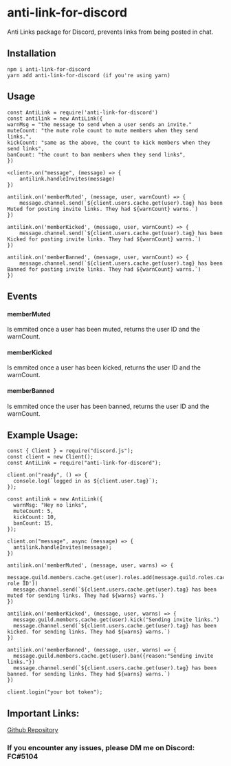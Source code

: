 # anti-link-for-discord

Anti Links package for Discord, prevents links from being posted in chat.

## Installation

```
npm i anti-link-for-discord
yarn add anti-link-for-discord (if you're using yarn)
```

## Usage

```
const AntiLink = require('anti-link-for-discord')
const antilink = new AntiLink({
warnMsg = "the message to send when a user sends an invite."
muteCount: "the mute role count to mute members when they send links.",
kickCount: "same as the above, the count to kick members when they send links",
banCount: "the count to ban members when they send links",
})

<client>.on("message", (message) => {
    antilink.handleInvites(message)
})

antilink.on('memberMuted', (message, user, warnCount) => {
    message.channel.send(`${client.users.cache.get(user).tag} has been Muted for posting invite links. They had ${warnCount} warns.`)
})

antilink.on('memberKicked', (message, user, warnCount) => {
    message.channel.send(`${client.users.cache.get(user).tag} has been Kicked for posting invite links. They had ${warnCount} warns.`)
})

antilink.on('memberBanned', (message, user, warnCount) => {
    message.channel.send(`${client.users.cache.get(user).tag} has been Banned for posting invite links. They had ${warnCount} warns.`)
})

```

## Events

#### memberMuted

Is emmited once a user has been muted, returns the user ID and the warnCount.

#### memberKicked

Is emmited once a user has been kicked, returns the user ID and the warnCount.

#### memberBanned

Is emmited once the user has been banned, returns the user ID and the warnCount.

## Example Usage:

```
const { Client } = require("discord.js");
const client = new Client();
const AntiLink = require("anti-link-for-discord");

client.on("ready", () => {
  console.log(`logged in as ${client.user.tag}`);
});

const antilink = new AntiLink({
  warnMsg: "Hey no links",
  muteCount: 5,
  kickCount: 10,
  banCount: 15,
});

client.on("message", async (message) => {
  antilink.handleInvites(message);
})

antilink.on('memberMuted', (message, user, warns) => {
  message.guild.members.cache.get(user).roles.add(message.guild.roles.cache.get('mute role ID'))
  message.channel.send(`${client.users.cache.get(user).tag} has been muted for sending links. They had ${warns} warns.`)
})

antilink.on('memberKicked', (message, user, warns) => {
  message.guild.members.cache.get(user).kick("Sending invite links.")
  message.channel.send(`${client.users.cache.get(user).tag} has been kicked. for sending links. They had ${warns} warns.`)
})

antilink.on('memberBanned', (message, user, warns) => {
  message.guild.members.cache.get(user).ban({reason:"Sending invite links."})
  message.channel.send(`${client.users.cache.get(user).tag} has been banned. for sending links. They had ${warns} warns.`)
})

client.login("your bot token");
```

## Important Links:

[Github Repository](https://github.com/FC5570/anti-link-for-discord)

### If you encounter any issues, please DM me on Discord: FC#5104
